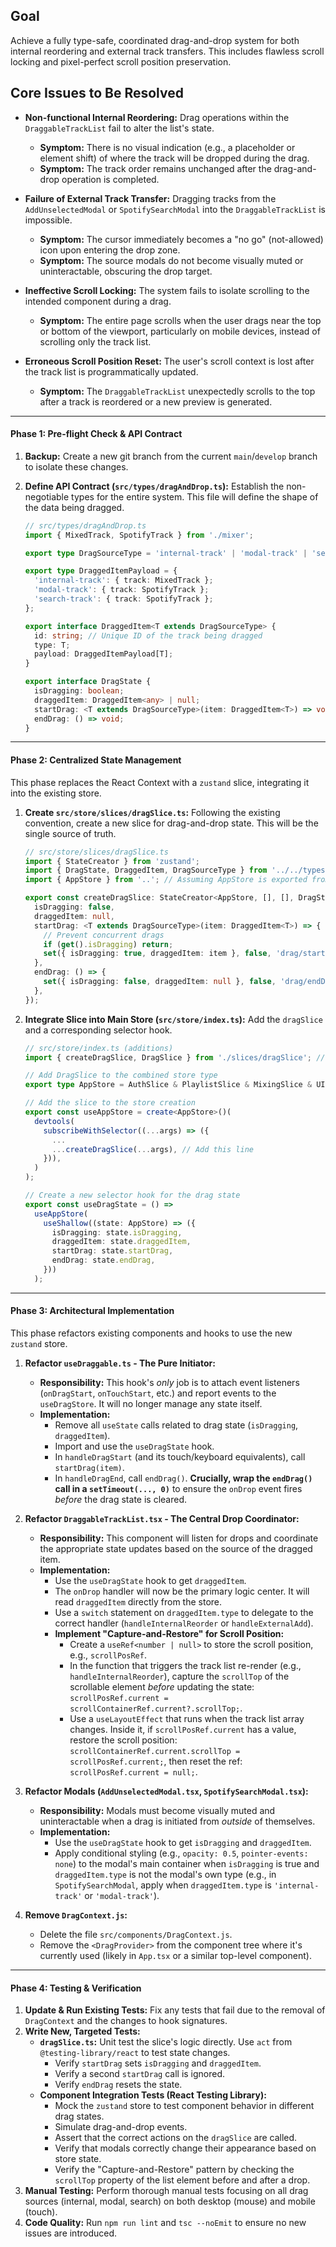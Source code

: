 ## Goal

Achieve a fully type-safe, coordinated drag-and-drop system for both internal reordering and external track transfers. This includes flawless scroll locking and pixel-perfect scroll position preservation.

## Core Issues to Be Resolved

*   **Non-functional Internal Reordering:** Drag operations within the `DraggableTrackList` fail to alter the list's state.
    *   **Symptom:** There is no visual indication (e.g., a placeholder or element shift) of where the track will be dropped during the drag.
    *   **Symptom:** The track order remains unchanged after the drag-and-drop operation is completed.

*   **Failure of External Track Transfer:** Dragging tracks from the `AddUnselectedModal` or `SpotifySearchModal` into the `DraggableTrackList` is impossible.
    *   **Symptom:** The cursor immediately becomes a "no go" (not-allowed) icon upon entering the drop zone.
    *   **Symptom:** The source modals do not become visually muted or uninteractable, obscuring the drop target.

*   **Ineffective Scroll Locking:** The system fails to isolate scrolling to the intended component during a drag.
    *   **Symptom:** The entire page scrolls when the user drags near the top or bottom of the viewport, particularly on mobile devices, instead of scrolling only the track list.

*   **Erroneous Scroll Position Reset:** The user's scroll context is lost after the track list is programmatically updated.
    *   **Symptom:** The `DraggableTrackList` unexpectedly scrolls to the top after a track is reordered or a new preview is generated.

---

#### **Phase 1: Pre-flight Check & API Contract**

1.  **Backup:** Create a new git branch from the current `main`/`develop` branch to isolate these changes.
2.  **Define API Contract (`src/types/dragAndDrop.ts`):** Establish the non-negotiable types for the entire system. This file will define the shape of the data being dragged.

    ```typescript
    // src/types/dragAndDrop.ts
    import { MixedTrack, SpotifyTrack } from './mixer';

    export type DragSourceType = 'internal-track' | 'modal-track' | 'search-track';

    export type DraggedItemPayload = {
      'internal-track': { track: MixedTrack };
      'modal-track': { track: SpotifyTrack };
      'search-track': { track: SpotifyTrack };
    };

    export interface DraggedItem<T extends DragSourceType> {
      id: string; // Unique ID of the track being dragged
      type: T;
      payload: DraggedItemPayload[T];
    }

    export interface DragState {
      isDragging: boolean;
      draggedItem: DraggedItem<any> | null;
      startDrag: <T extends DragSourceType>(item: DraggedItem<T>) => void;
      endDrag: () => void;
    }
    ```

---

#### **Phase 2: Centralized State Management**

This phase replaces the React Context with a `zustand` slice, integrating it into the existing store.

1.  **Create `src/store/slices/dragSlice.ts`:** Following the existing convention, create a new slice for drag-and-drop state. This will be the single source of truth.

    ```typescript
    // src/store/slices/dragSlice.ts
    import { StateCreator } from 'zustand';
    import { DragState, DraggedItem, DragSourceType } from '../../types/dragAndDrop';
    import { AppStore } from '..'; // Assuming AppStore is exported from the main store index

    export const createDragSlice: StateCreator<AppStore, [], [], DragState> = (set, get) => ({
      isDragging: false,
      draggedItem: null,
      startDrag: <T extends DragSourceType>(item: DraggedItem<T>) => {
        // Prevent concurrent drags
        if (get().isDragging) return;
        set({ isDragging: true, draggedItem: item }, false, 'drag/startDrag');
      },
      endDrag: () => {
        set({ isDragging: false, draggedItem: null }, false, 'drag/endDrag');
      },
    });
    ```

2.  **Integrate Slice into Main Store (`src/store/index.ts`):** Add the `dragSlice` and a corresponding selector hook.

    ```typescript
    // src/store/index.ts (additions)
    import { createDragSlice, DragSlice } from './slices/dragSlice'; // Adjust path if needed

    // Add DragSlice to the combined store type
    export type AppStore = AuthSlice & PlaylistSlice & MixingSlice & UISlice & DragSlice;

    // Add the slice to the store creation
    export const useAppStore = create<AppStore>()(
      devtools(
        subscribeWithSelector((...args) => ({
          ...
          ...createDragSlice(...args), // Add this line
        })),
      )
    );

    // Create a new selector hook for the drag state
    export const useDragState = () =>
      useAppStore(
        useShallow((state: AppStore) => ({
          isDragging: state.isDragging,
          draggedItem: state.draggedItem,
          startDrag: state.startDrag,
          endDrag: state.endDrag,
        }))
      );
    ```

---

#### **Phase 3: Architectural Implementation**

This phase refactors existing components and hooks to use the new `zustand` store.

1.  **Refactor `useDraggable.ts` - The Pure Initiator:**
    *   **Responsibility:** This hook's *only* job is to attach event listeners (`onDragStart`, `onTouchStart`, etc.) and report events to the `useDragStore`. It will no longer manage any state itself.
    *   **Implementation:**
        *   Remove all `useState` calls related to drag state (`isDragging`, `draggedItem`).
        *   Import and use the `useDragState` hook.
        *   In `handleDragStart` (and its touch/keyboard equivalents), call `startDrag(item)`.
        *   In `handleDragEnd`, call `endDrag()`. **Crucially, wrap the `endDrag()` call in a `setTimeout(..., 0)`** to ensure the `onDrop` event fires *before* the drag state is cleared.

2.  **Refactor `DraggableTrackList.tsx` - The Central Drop Coordinator:**
    *   **Responsibility:** This component will listen for drops and coordinate the appropriate state updates based on the source of the dragged item.
    *   **Implementation:**
        *   Use the `useDragState` hook to get `draggedItem`.
        *   The `onDrop` handler will now be the primary logic center. It will read `draggedItem` directly from the store.
        *   Use a `switch` statement on `draggedItem.type` to delegate to the correct handler (`handleInternalReorder` or `handleExternalAdd`).
        *   **Implement "Capture-and-Restore" for Scroll Position:**
            *   Create a `useRef<number | null>` to store the scroll position, e.g., `scrollPosRef`.
            *   In the function that triggers the track list re-render (e.g., `handleInternalReorder`), capture the `scrollTop` of the scrollable element *before* updating the state: `scrollPosRef.current = scrollContainerRef.current?.scrollTop;`.
            *   Use a `useLayoutEffect` that runs when the track list array changes. Inside it, if `scrollPosRef.current` has a value, restore the scroll position: `scrollContainerRef.current.scrollTop = scrollPosRef.current;`, then reset the ref: `scrollPosRef.current = null;`.

3.  **Refactor Modals (`AddUnselectedModal.tsx`, `SpotifySearchModal.tsx`):**
    *   **Responsibility:** Modals must become visually muted and uninteractable when a drag is initiated from *outside* of themselves.
    *   **Implementation:**
        *   Use the `useDragState` hook to get `isDragging` and `draggedItem`.
        *   Apply conditional styling (e.g., `opacity: 0.5`, `pointer-events: none`) to the modal's main container when `isDragging` is true and `draggedItem.type` is not the modal's own type (e.g., in `SpotifySearchModal`, apply when `draggedItem.type` is `'internal-track'` or `'modal-track'`).

4.  **Remove `DragContext.js`:**
    *   Delete the file `src/components/DragContext.js`.
    *   Remove the `<DragProvider>` from the component tree where it's currently used (likely in `App.tsx` or a similar top-level component).

---

#### **Phase 4: Testing & Verification**

1.  **Update & Run Existing Tests:** Fix any tests that fail due to the removal of `DragContext` and the changes to hook signatures.
2.  **Write New, Targeted Tests:**
    *   **`dragSlice.ts`:** Unit test the slice's logic directly. Use `act` from `@testing-library/react` to test state changes.
        *   Verify `startDrag` sets `isDragging` and `draggedItem`.
        *   Verify a second `startDrag` call is ignored.
        *   Verify `endDrag` resets the state.
    *   **Component Integration Tests (React Testing Library):**
        *   Mock the `zustand` store to test component behavior in different drag states.
        *   Simulate drag-and-drop events.
        *   Assert that the correct actions on the `dragSlice` are called.
        *   Verify that modals correctly change their appearance based on store state.
        *   Verify the "Capture-and-Restore" pattern by checking the `scrollTop` property of the list element before and after a drop.
3.  **Manual Testing:** Perform thorough manual tests focusing on all drag sources (internal, modal, search) on both desktop (mouse) and mobile (touch).
4.  **Code Quality:** Run `npm run lint` and `tsc --noEmit` to ensure no new issues are introduced.
